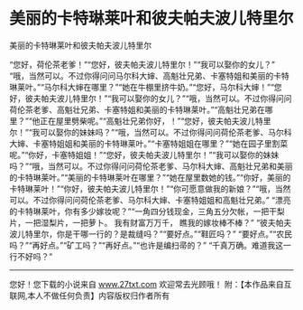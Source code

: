 # 美丽的卡特琳莱叶和彼夫帕夫波儿特里尔

美丽的卡特琳莱叶和彼夫帕夫波儿特里尔 

“您好，荷伦茶老爹！”“您好，彼夫帕夫波儿特里尔！”“我可以娶你的女儿？” 
“哦，当然可以。不过你得问问马尔科大婶、高魁壮兄弟、卡塞特姐和美丽的卡特琳莱叶。”“马尔科大婶在哪里？”“她在牛棚里挤牛奶。”“您好，马尔科大婶！”“您好，彼夫帕夫波儿特里尔！”“我可以娶你的女儿？”“哦，当然可以。不过你得问问荷伦茶老爹、高魁壮兄弟、卡塞特姐和美丽的卡特琳莱叶。”“高魁壮兄弟在哪里？”“他正在屋里劈柴呢。”“高魁壮兄弟你好，！”“您好，彼夫帕夫波儿特里尔！”“我可以娶你的妹妹吗？”“哦，当然可以。不过你得问问荷伦茶老爹、马尔科大婶、卡塞特姐姐和美丽的卡特琳莱叶。”“卡塞特姐姐在哪里？”“她在园子里割菜呢。”“你好，卡塞特姐姐！”“您好，彼夫帕夫波儿特里尔！”“我可以娶你的妹妹吗？”“哦，当然可以。不过你得问问荷伦茶老爹、马尔科大婶、高魁壮兄弟和美丽的卡特琳莱叶。”“美丽的卡特琳莱叶在哪里？”“她在屋里数她的钱。”“你好，美丽的卡特琳莱叶！”“你好，彼夫帕夫波儿特里尔！”“你可愿意做我的新娘？”“哦，当然可以。不过你得问问荷伦茶老爹、马尔科大婶、卡塞特姐姐和高魁壮兄弟。” 
“漂亮的卡特琳莱叶，你有多少嫁妆呢？”“一角四分钱现金，三角五分欠帐，一把干梨片，一把湿梨片，一把萝卜。 
我有财富万万千， 
瞧我的嫁妆棒不棒？” 
“彼夫帕夫波儿特里尔，你是干哪一行的？是裁缝吗？”“要好点。”“鞋匠吗？” 
“要好点。”“农民吗？”“再好点。”“矿工吗？”“再好点。”“也许是编扫帚的？” 
“千真万确。难道我这一行不好吗？” 

                  
--------------------
您好！您下载的小说来自 www.27txt.com 欢迎常去光顾哦！
附：【本作品来自互联网,本人不做任何负责】内容版权归作者所有